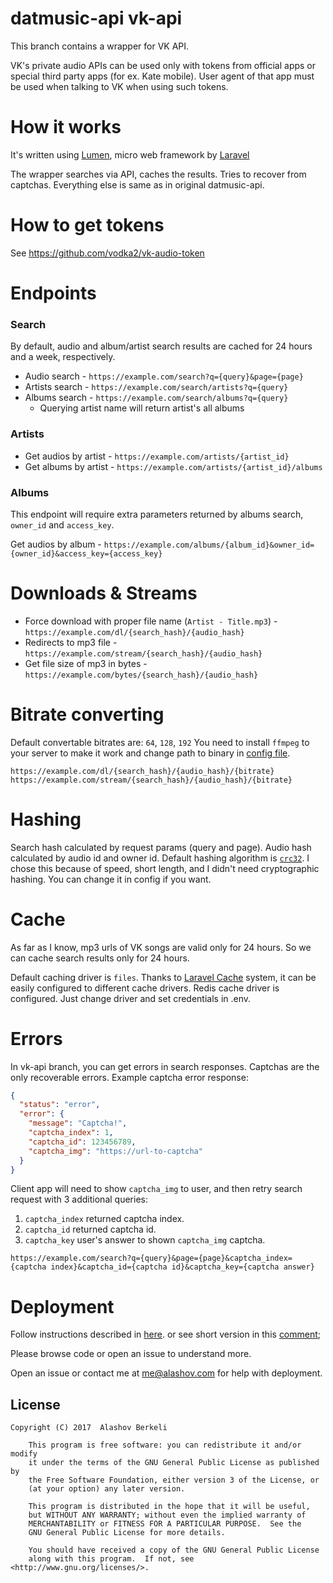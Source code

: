 # datmusic-api vk-api

This branch contains a wrapper for VK API.

VK's private audio APIs can be used only with tokens from official apps or special third party apps (for ex. Kate mobile).
User agent of that app must be used when talking to VK when using such tokens.
 
# How it works
It's written using [Lumen](https://lumen.laravel.com), micro web framework by [Laravel](https://laravel.com)
  
The wrapper searches via API, caches the results. Tries to recover from captchas.
Everything else is same as in original datmusic-api.

# How to get tokens

See https://github.com/vodka2/vk-audio-token

# Endpoints
### Search
By default, audio and album/artist search results are cached for 24 hours and a week, respectively.

- Audio search - `https://example.com/search?q={query}&page={page}`
- Artists search - `https://example.com/search/artists?q={query}`
- Albums search - `https://example.com/search/albums?q={query}`
    - Querying artist name will return artist's all albums 

### Artists

- Get audios by artist - `https://example.com/artists/{artist_id}`
- Get albums by artist - `https://example.com/artists/{artist_id}/albums`

### Albums
This endpoint will require extra parameters returned by albums search, `owner_id` and `access_key`. 

Get audios by album - `https://example.com/albums/{album_id}&owner_id={owner_id}&access_key={access_key}`

# Downloads & Streams

- Force download with proper file name (`Artist - Title.mp3`) - `https://example.com/dl/{search_hash}/{audio_hash}`
- Redirects to mp3 file - `https://example.com/stream/{search_hash}/{audio_hash}`
- Get file size of mp3 in bytes - `https://example.com/bytes/{search_hash}/{audio_hash}`

# Bitrate converting

Default convertable bitrates are: `64`, `128`, `192`
You need to install `ffmpeg` to your server to make it work and change path to binary in [config file](config/app.php).
 
`https://example.com/dl/{search_hash}/{audio_hash}/{bitrate}`
`https://example.com/stream/{search_hash}/{audio_hash}/{bitrate}`

# Hashing

Search hash calculated by request params (query and page).
Audio hash calculated by audio id and owner id.
Default hashing algorithm is [`crc32`](https://en.wikipedia.org/wiki/Cyclic_redundancy_check). I chose this because of speed, short length, and I didn't need cryptographic hashing. You can change it in config if you want.

# Cache

As far as I know, mp3 urls of VK songs are valid only for 24 hours. So we can cache search results only for 24 hours. 

Default caching driver is `files`. Thanks to [Laravel Cache](https://laravel.com/docs/6.x/cache) system, it can be easily configured to different cache drivers.
Redis cache driver is configured. Just change driver and set credentials in .env.

# Errors
In vk-api branch, you can get errors in search responses.
Captchas are the only recoverable errors.
Example captcha error response:
```json
{
  "status": "error",
  "error": {
    "message": "Captcha!",
    "captcha_index": 1,
    "captcha_id": 123456789,
    "captcha_img": "https://url-to-captcha"
  }
}
```

Client app will need to show `captcha_img` to user, and then retry search request with 3 additional queries:
1. `captcha_index` returned captcha index.
2. `captcha_id` returned captcha id.
3. `captcha_key` user's answer to shown `captcha_img` captcha.

`https://example.com/search?q={query}&page={page}&captcha_index={captcha index}&captcha_id={captcha id}&captcha_key={captcha answer}`

# Deployment

Follow instructions described in [here](https://goo.gl/gK73JE).
or see short version in this [comment](https://github.com/alashow/datmusic-api/issues/2#issuecomment-275946684);

Please browse code or open an issue to understand more. 

Open an issue or contact me at me@alashov.com for help with deployment.

## License

    Copyright (C) 2017  Alashov Berkeli

        This program is free software: you can redistribute it and/or modify
        it under the terms of the GNU General Public License as published by
        the Free Software Foundation, either version 3 of the License, or
        (at your option) any later version.

        This program is distributed in the hope that it will be useful,
        but WITHOUT ANY WARRANTY; without even the implied warranty of
        MERCHANTABILITY or FITNESS FOR A PARTICULAR PURPOSE.  See the
        GNU General Public License for more details.

        You should have received a copy of the GNU General Public License
        along with this program.  If not, see <http://www.gnu.org/licenses/>.
